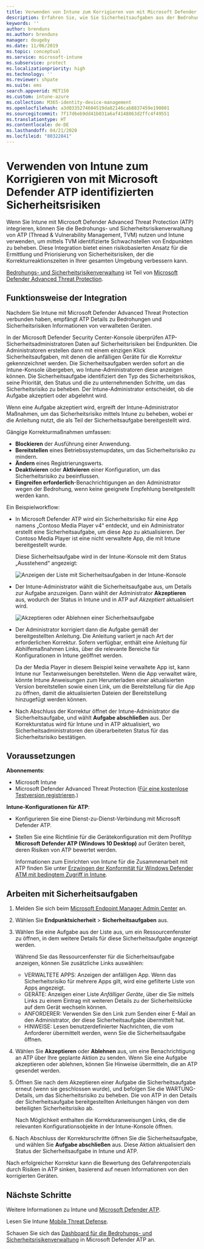 ```yaml
---
title: Verwenden von Intune zum Korrigieren von mit Microsoft Defender ATP aufgefundenen Sicherheitsrisiken – Azure | Microsoft-Dokumentation
description: Erfahren Sie, wie Sie Sicherheitsaufgaben aus der Bedrohungs- und Sicherheitsrisikenverwaltung heraus verwalten, einem Teil von Microsoft Defender Advanced Threat Protection (ATP) in der Intune-Konsole.
keywords: ''
author: brenduns
ms.author: brenduns
manager: dougeby
ms.date: 11/06/2019
ms.topic: conceptual
ms.service: microsoft-intune
ms.subservice: protect
ms.localizationpriority: high
ms.technology: ''
ms.reviewer: shpate
ms.suite: ems
search.appverid: MET150
ms.custom: intune-azure
ms.collection: M365-identity-device-management
ms.openlocfilehash: a3d0335274604519da82146cab8837459e190801
ms.sourcegitcommit: 7f17d6eb9dd41b031a6af4148863d2ffc4f49551
ms.translationtype: HT
ms.contentlocale: de-DE
ms.lasthandoff: 04/21/2020
ms.locfileid: "80322841"
---
```

# <a name="use-intune-to-remediate-vulnerabilities-identified-by-microsoft-defender-atp"></a>Verwenden von Intune zum Korrigieren von mit Microsoft Defender ATP identifizierten Sicherheitsrisiken

Wenn Sie Intune mit Microsoft Defender Advanced Threat Protection (ATP) integrieren, können Sie die Bedrohungs- und Sicherheitsrisikenverwaltung von ATP (Thread & Vulnerability Management, TVM) nutzen und Intune verwenden, um mittels TVM identifizierte Schwachstellen von Endpunkten zu beheben. Diese Integration bietet einen risikobasierten Ansatz für die Ermittlung und Priorisierung von Sicherheitsrisiken, der die Korrekturreaktionszeiten in Ihrer gesamten Umgebung verbessern kann.

[Bedrohungs- und Sicherheitsrisikenverwaltung](https://docs.microsoft.com/windows/security/threat-protection/windows-defender-atp/next-gen-threat-and-vuln-mgt) ist Teil von [Microsoft Defender Advanced Threat Protection](https://docs.microsoft.com/windows/security/threat-protection/windows-defender-atp/windows-defender-advanced-threat-protection).

## <a name="how-integration-works"></a>Funktionsweise der Integration

Nachdem Sie Intune mit Microsoft Defender Advanced Threat Protection verbunden haben, empfängt ATP Details zu Bedrohungen und Sicherheitsrisiken Informationen von verwalteten Geräten.

In der Microsoft Defender Security Center-Konsole überprüfen ATP-Sicherheitsadministratoren Daten auf Sicherheitsrisiken bei Endpunkten. Die Administratoren erstellen dann mit einem einzigen Klick Sicherheitsaufgaben, mit denen die anfälligen Geräte für die Korrektur gekennzeichnet werden. Die Sicherheitsaufgaben werden sofort an die Intune-Konsole übergeben, wo Intune-Administratoren diese anzeigen können. Die Sicherheitsaufgabe identifiziert den Typ des Sicherheitsrisikos, seine Priorität, den Status und die zu unternehmenden Schritte, um das Sicherheitsrisiko zu beheben. Der Intune-Administrator entscheidet, ob die Aufgabe akzeptiert oder abgelehnt wird.

Wenn eine Aufgabe akzeptiert wird, ergreift der Intune-Administrator Maßnahmen, um das Sicherheitsrisiko mittels Intune zu beheben, wobei er die Anleitung nutzt, die als Teil der Sicherheitsaufgabe bereitgestellt wird.

Gängige Korrekturmaßnahmen umfassen:

- **Blockieren** der Ausführung einer Anwendung.
- **Bereitstellen** eines Betriebssystemupdates, um das Sicherheitsrisiko zu mindern.
- **Ändern** eines Registrierungswerts.
- **Deaktivieren** oder **Aktivieren** einer Konfiguration, um das Sicherheitsrisiko zu beeinflussen.
- **Eingreifen erforderlich**-Benachrichtigungen an den Administrator wegen der Bedrohung, wenn keine geeignete Empfehlung bereitgestellt werden kann.

Ein Beispielworkflow:

- In Microsoft Defender ATP wird ein Sicherheitsrisiko für eine App namens „Contoso Media Player v4“ entdeckt, und ein Administrator erstellt eine Sicherheitsaufgabe, um diese App zu aktualisieren. Der Contoso Media Player ist eine nicht verwaltete App, die mit Intune bereitgestellt wurde.

  Diese Sicherheitsaufgabe wird in der Intune-Konsole mit dem Status „Ausstehend“ angezeigt:

  ![Anzeigen der Liste mit Sicherheitsaufgaben in der Intune-Konsole](./media/atp-manage-vulnerabilities/temp-security-tasks.png)

- Der Intune-Administrator wählt die Sicherheitsaufgabe aus, um Details zur Aufgabe anzuzeigen.  Dann wählt der Administrator **Akzeptieren** aus, wodurch der Status in Intune und in ATP auf *Akzeptiert* aktualisiert wird.

  ![Akzeptieren oder Ablehnen einer Sicherheitsaufgabe](./media/atp-manage-vulnerabilities/temp-accept-task.png)

- Der Administrator korrigiert dann die Aufgabe gemäß der bereitgestellten Anleitung. Die Anleitung variiert je nach Art der erforderlichen Korrektur. Sofern verfügbar, enthält eine Anleitung für Abhilfemaßnahmen Links, über die relevante Bereiche für Konfigurationen in Intune geöffnet werden.

  Da der Media Player in diesem Beispiel keine verwaltete App ist, kann Intune nur Textanweisungen bereitstellen. Wenn die App verwaltet wäre, könnte Intune Anweisungen zum Herunterladen einer aktualisierten Version bereitstellen sowie einen Link, um die Bereitstellung für die App zu öffnen, damit die aktualisierten Dateien der Bereitstellung hinzugefügt werden können.

- Nach Abschluss der Korrektur öffnet der Intune-Administrator die Sicherheitsaufgabe, und wählt **Aufgabe abschließen** aus.  Der Korrekturstatus wird für Intune und in ATP aktualisiert, wo Sicherheitsadministratoren den überarbeiteten Status für das Sicherheitsrisiko bestätigen.

## <a name="prerequisites"></a>Voraussetzungen  

**Abonnements**:

- Microsoft Intune  
- Microsoft Defender Advanced Threat Protection ([Für eine kostenlose Testversion registrieren](https://www.microsoft.com/WindowsForBusiness/windows-atp?ocid=docs-wdatp-main-abovefoldlink).)

**Intune-Konfigurationen für ATP**:

- Konfigurieren Sie eine Dienst-zu-Dienst-Verbindung mit Microsoft Defender ATP.
- Stellen Sie eine Richtlinie für die Gerätekonfiguration mit dem Profiltyp **Microsoft Defender ATP (Windows 10 Desktop)** auf Geräten bereit, deren Risiken von ATP bewertet werden.

  Informationen zum Einrichten von Intune für die Zusammenarbeit mit ATP finden Sie unter [Erzwingen der Konformität für Windows Defender ATM mit bedingtem Zugriff in Intune](advanced-threat-protection.md#enable-microsoft-defender-atp-in-intune).

## <a name="work-with-security-tasks"></a>Arbeiten mit Sicherheitsaufgaben

1. Melden Sie sich beim [Microsoft Endpoint Manager Admin Center](https://go.microsoft.com/fwlink/?linkid=2109431) an.

2. Wählen Sie **Endpunktsicherheit** > **Sicherheitsaufgaben** aus.

3. Wählen Sie eine Aufgabe aus der Liste aus, um ein Ressourcenfenster zu öffnen, in dem weitere Details für diese Sicherheitsaufgabe angezeigt werden.

   Während Sie das Ressourcenfenster für die Sicherheitsaufgabe anzeigen, können Sie zusätzliche Links auswählen:

   - VERWALTETE APPS: Anzeigen der anfälligen App. Wenn das Sicherheitsrisiko für mehrere Apps gilt, wird eine gefilterte Liste von Apps angezeigt.
   - GERÄTE: Anzeigen einer Liste *Anfälliger Geräte*, über die Sie mittels Links zu einem Eintrag mit weiteren Details zu der Sicherheitslücke auf dem Gerät wechseln können.
   - ANFORDERER: Verwenden Sie den Link zum Senden einer E-Mail an den Administrator, der diese Sicherheitsaufgabe übermittelt hat.
   - HINWEISE: Lesen benutzerdefinierter Nachrichten, die vom Anforderer übermittelt werden, wenn Sie die Sicherheitsaufgabe öffnen.

4. Wählen Sie **Akzeptieren** oder **Ablehnen** aus, um eine Benachrichtigung an ATP über Ihre geplante Aktion zu senden. Wenn Sie eine Aufgabe akzeptieren oder ablehnen, können Sie Hinweise übermitteln, die an ATP gesendet werden.

5. Öffnen Sie nach dem Akzeptieren einer Aufgabe die Sicherheitsaufgabe erneut (wenn sie geschlossen wurde), und befolgen Sie die WARTUNG-Details, um das Sicherheitsrisiko zu beheben. Die von ATP in den Details der Sicherheitsaufgabe bereitgestellten Anleitungen hängen von dem beteiligten Sicherheitsrisiko ab.

   Nach Möglichkeit enthalten die Korrekturanweisungen Links, die die relevanten Konfigurationsobjekte in der Intune-Konsole öffnen.

6. Nach Abschluss der Korrekturschritte öffnen Sie die Sicherheitsaufgabe, und wählen Sie **Aufgabe abschließen** aus.  Diese Aktion aktualisiert den Status der Sicherheitsaufgabe in Intune und ATP.

Nach erfolgreicher Korrektur kann die Bewertung des Gefahrenpotenzials durch Risiken in ATP sinken, basierend auf neuen Informationen von den korrigierten Geräten.

## <a name="next-steps"></a>Nächste Schritte
Weitere Informationen zu Intune und [Microsoft Defender ATP](advanced-threat-protection.md).

Lesen Sie Intune [Mobile Threat Defense](mobile-threat-defense.md).

Schauen Sie sich das [Dashboard für die Bedrohungs- und Sicherheitsrisikenverwaltung](https://docs.microsoft.com/windows/security/threat-protection/windows-defender-atp/tvm-dashboard-insights) in Microsoft Defender ATP an.
